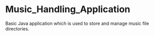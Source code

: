 # Music_Handling_Application
Basic Java application which is used to store and manage music file directories.
